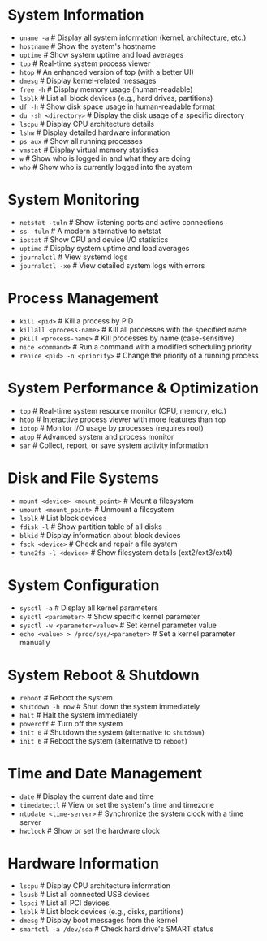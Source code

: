 # System Information
- `uname -a`                     # Display all system information (kernel, architecture, etc.)
- `hostname`                     # Show the system's hostname
- `uptime`                       # Show system uptime and load averages
- `top`                          # Real-time system process viewer
- `htop`                         # An enhanced version of top (with a better UI)
- `dmesg`                        # Display kernel-related messages
- `free -h`                      # Display memory usage (human-readable)
- `lsblk`                        # List all block devices (e.g., hard drives, partitions)
- `df -h`                        # Show disk space usage in human-readable format
- `du -sh <directory>`           # Display the disk usage of a specific directory
- `lscpu`                        # Display CPU architecture details
- `lshw`                          # Display detailed hardware information
- `ps aux`                       # Show all running processes
- `vmstat`                       # Display virtual memory statistics
- `w`                            # Show who is logged in and what they are doing
- `who`                          # Show who is currently logged into the system

# System Monitoring
- `netstat -tuln`                 # Show listening ports and active connections
- `ss -tuln`                      # A modern alternative to netstat
- `iostat`                        # Show CPU and device I/O statistics
- `uptime`                       # Display system uptime and load averages
- `journalctl`                   # View systemd logs
- `journalctl -xe`                # View detailed system logs with errors

# Process Management
- `kill <pid>`                    # Kill a process by PID
- `killall <process-name>`         # Kill all processes with the specified name
- `pkill <process-name>`           # Kill processes by name (case-sensitive)
- `nice <command>`                 # Run a command with a modified scheduling priority
- `renice <pid> -n <priority>`     # Change the priority of a running process

# System Performance & Optimization
- `top`                          # Real-time system resource monitor (CPU, memory, etc.)
- `htop`                         # Interactive process viewer with more features than `top`
- `iotop`                        # Monitor I/O usage by processes (requires root)
- `atop`                         # Advanced system and process monitor
- `sar`                          # Collect, report, or save system activity information

# Disk and File Systems
- `mount <device> <mount_point>`    # Mount a filesystem
- `umount <mount_point>`           # Unmount a filesystem
- `lsblk`                         # List block devices
- `fdisk -l`                      # Show partition table of all disks
- `blkid`                         # Display information about block devices
- `fsck <device>`                 # Check and repair a file system
- `tune2fs -l <device>`           # Show filesystem details (ext2/ext3/ext4)

# System Configuration
- `sysctl -a`                     # Display all kernel parameters
- `sysctl <parameter>`             # Show specific kernel parameter
- `sysctl -w <parameter=value>`    # Set kernel parameter value
- `echo <value> > /proc/sys/<parameter>`  # Set a kernel parameter manually

# System Reboot & Shutdown
- `reboot`                        # Reboot the system
- `shutdown -h now`               # Shut down the system immediately
- `halt`                          # Halt the system immediately
- `poweroff`                      # Turn off the system
- `init 0`                        # Shutdown the system (alternative to `shutdown`)
- `init 6`                        # Reboot the system (alternative to `reboot`)

# Time and Date Management
- `date`                          # Display the current date and time
- `timedatectl`                   # View or set the system's time and timezone
- `ntpdate <time-server>`         # Synchronize the system clock with a time server
- `hwclock`                       # Show or set the hardware clock

# Hardware Information
- `lscpu`                         # Display CPU architecture information
- `lsusb`                         # List all connected USB devices
- `lspci`                         # List all PCI devices
- `lsblk`                         # List block devices (e.g., disks, partitions)
- `dmesg`                         # Display boot messages from the kernel
- `smartctl -a /dev/sda`          # Check hard drive's SMART status

